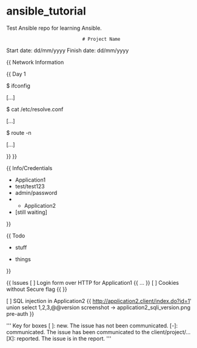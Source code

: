 # ansible_tutorial

Test Ansible repo for learning Ansible.


								# Project Name
Start date: dd/mm/yyyy
Finish date: dd/mm/yyyy

{{ Network Information

{{ Day 1

$ ifconfig

[...]

$ cat /etc/resolve.conf

[...]

$ route -n

[...]

}}
}}

{{ Info/Credentials
- Application1
- test/test123
- admin/password
- - Application2
- [still waiting]

}}

{{ Todo

- stuff

- things

 }}


{{ Issues
[ ] Login form over HTTP for Application1
{{
 ...
 }}
 [ ] Cookies without Secure flag
 {{
 }}

 [ ] SQL injection in Application2
 {{
 http://application2.client/index.do?id=1' union select 1,2,3,@@version
 screenshot -> application2_sqli_version.png
 pre-auth
 }}



''' Key for boxes
[ ]: new. The issue has not been communicated.
[-]: communicated. The issue has been communicated to the client/project/…
[X]: reported. The issue is in the report.
'''
